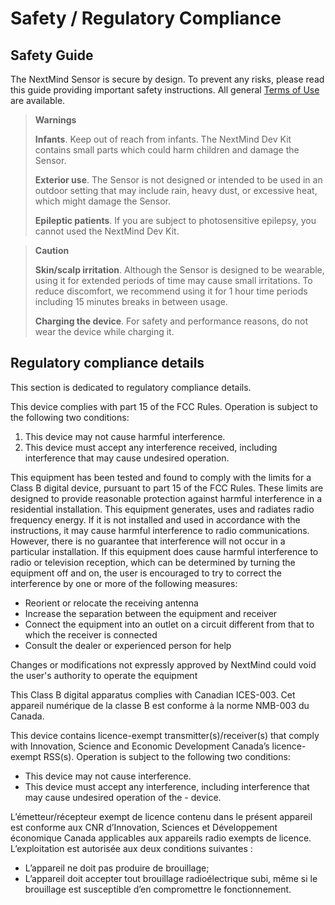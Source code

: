 # Safety / Regulatory Compliance

## Safety Guide

The NextMind Sensor is secure by design. To prevent any risks, please read this guide providing important safety instructions. All general [Terms of Use](/legal/terms-of-use.md) are available.


<blockquote class="important-block"><strong>Warnings</strong>

**Infants**. Keep out of reach from infants. The NextMind Dev Kit contains small parts which could harm children and damage the Sensor.

**Exterior use**. The Sensor is not designed or intended to be used in an outdoor setting that may include rain, heavy dust, or excessive heat, which might damage the Sensor.

**Epileptic patients**. If you are subject to photosensitive epilepsy, you cannot used the NextMind Dev Kit.</blockquote>

<blockquote class="note-block"><strong>Caution</strong>
    
**Skin/scalp irritation**. Although the Sensor is designed to be wearable, using it for extended periods of time may cause small irritations. To reduce discomfort, we recommend using it for 1 hour time periods including 15 minutes breaks in between usage.

**Charging the device**. For safety and performance reasons, do not wear the device while charging it.</blockquote>


## Regulatory compliance details

This section is dedicated to regulatory compliance details.

This device complies with part 15 of the FCC Rules. Operation is subject to the following two conditions:

1. This device may not cause harmful interference.
2. This device must accept any interference received, including interference that may cause undesired operation.

This equipment has been tested and found to comply with the limits for a Class B digital device, pursuant to part 15 of the FCC Rules. These limits are designed to provide reasonable protection against harmful interference in a residential installation. This equipment generates, uses and radiates radio frequency energy. If it is not installed and used in accordance with the instructions, it may cause harmful interference to radio communications. However, there is no guarantee that interference will not occur in a particular installation. If this equipment does cause harmful interference to radio or television reception, which can be determined by turning the equipment off and on, the user is encouraged to try to correct the interference by one or more of the following measures:
- Reorient or relocate the receiving antenna
- Increase the separation between the equipment and receiver
- Connect the equipment into an outlet on a circuit different from that to which the receiver is connected
- Consult the dealer or experienced person for help

Changes or modifications not expressly approved by NextMind could void the user's authority to operate the equipment

This Class B digital apparatus complies with Canadian ICES-003. Cet appareil numérique de la classe B est conforme à la norme NMB-003 du Canada.

This device contains licence-exempt transmitter(s)/receiver(s) that comply with Innovation, Science and Economic Development Canada’s licence-exempt RSS(s). Operation is subject to the following two conditions:
- This device may not cause interference.
- This device must accept any interference, including interference that may cause undesired operation of the - device.

L’émetteur/récepteur exempt de licence contenu dans le présent appareil est conforme aux CNR d’Innovation, Sciences et Développement économique Canada applicables aux appareils radio exempts de licence. L’exploitation est autorisée aux deux conditions suivantes :

- L’appareil ne doit pas produire de brouillage;
- L’appareil doit accepter tout brouillage radioélectrique subi, même si le brouillage est susceptible d’en compromettre le fonctionnement.